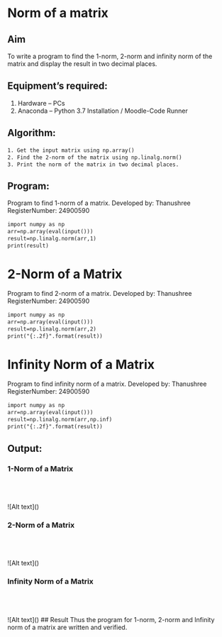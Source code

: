 # Norm of a matrix
## Aim
To write a program to find the 1-norm, 2-norm and infinity norm of the matrix and display the result in two decimal places.
## Equipment’s required:
1.	Hardware – PCs
2.	Anaconda – Python 3.7 Installation / Moodle-Code Runner
## Algorithm:
	1. Get the input matrix using np.array()   
    2. Find the 2-norm of the matrix using np.linalg.norm()
	3. Print the norm of the matrix in two decimal places.
## Program:


Program to find 1-norm of a matrix.
Developed by: Thanushree
RegisterNumber: 24900590
```
import numpy as np
arr=np.array(eval(input()))
result=np.linalg.norm(arr,1)
print(result)
```
# 2-Norm of a Matrix

Program to find 2-norm of a matrix.
Developed by: Thanushree
RegisterNumber: 24900590
```
import numpy as np
arr=np.array(eval(input()))
result=np.linalg.norm(arr,2)
print("{:.2f}".format(result))
```

# Infinity Norm of a Matrix
Program to find infinity norm of a matrix.
Developed by: Thanushree
RegisterNumber: 24900590
```
import numpy as np
arr=np.array(eval(input()))
result=np.linalg.norm(arr,np.inf)
print("{:.2f}".format(result))
```
## Output:
### 1-Norm of a Matrix
<br>
<br>
<br>
![Alt text](<Screenshot from 2024-12-11 17-53-53.png>)

### 2-Norm of a Matrix
<br>
<br>
<br>
![Alt text](<Screenshot from 2024-12-11 17-54-04.png>)

### Infinity Norm of a Matrix
<br>
<br>
<br>
![Alt text](<Screenshot from 2024-12-11 17-54-16.png>)
## Result
Thus the program for 1-norm, 2-norm and Infinity norm of a matrix are written and verified.
